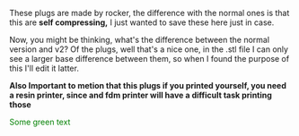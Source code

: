 These plugs are made by rocker, the difference with the normal ones is that this are **self compressing,** I just wanted to save these here just in case.


Now, you might be thinking, what's the difference between the normal version and v2? Of the plugs, well that's a nice one, in the .stl file I can only see a larger base difference between them, so when I found the purpose of this I'll edit it latter.


**Also Important to metion that this plugs if you printed yourself, you need a resin printer, since and fdm printer will have a difficult task printing those**

<font color="green"> Some green text </font>
